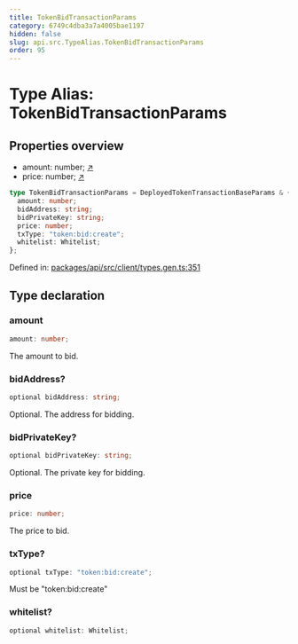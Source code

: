 ```yaml
---
title: TokenBidTransactionParams
category: 6749c4dba3a7a4005bae1197
hidden: false
slug: api.src.TypeAlias.TokenBidTransactionParams
order: 95
---
```


# Type Alias: TokenBidTransactionParams

## Properties overview

- amount:  number; [↗](#amount)
- price:  number; [↗](#price)

```ts
type TokenBidTransactionParams = DeployedTokenTransactionBaseParams & {
  amount: number;
  bidAddress: string;
  bidPrivateKey: string;
  price: number;
  txType: "token:bid:create";
  whitelist: Whitelist;
};
```

Defined in: [packages/api/src/client/types.gen.ts:351](https://github.com/zkcloudworker/minatokens-lib/blob/main/packages/api/src/client/types.gen.ts#L351)

## Type declaration

### amount

```ts
amount: number;
```

The amount to bid.

### bidAddress?

```ts
optional bidAddress: string;
```

Optional. The address for bidding.

### bidPrivateKey?

```ts
optional bidPrivateKey: string;
```

Optional. The private key for bidding.

### price

```ts
price: number;
```

The price to bid.

### txType?

```ts
optional txType: "token:bid:create";
```

Must be "token:bid:create"

### whitelist?

```ts
optional whitelist: Whitelist;
```
